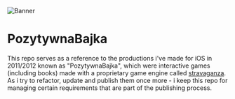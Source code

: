 ![Banner](https://github.com/user-attachments/assets/10322704-67c1-4508-be32-c38d7810161b)

# PozytywnaBajka

This repo serves as a reference to the productions i've made for iOS in 2011/2012 known as "PozytywnaBajka", which were interactive games (including books) made with a proprietary game engine called [stravaganza](https://github.com/invpe/Stravaganza).
As i try to refactor, update and publish them once more - i keep this repo for managing certain requirements that are part of the publishing process.

